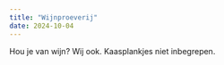 ```yaml
---
title: "Wijnproeverij"
date: 2024-10-04
---
```


Hou je van wijn? Wij ook. Kaasplankjes niet inbegrepen.
